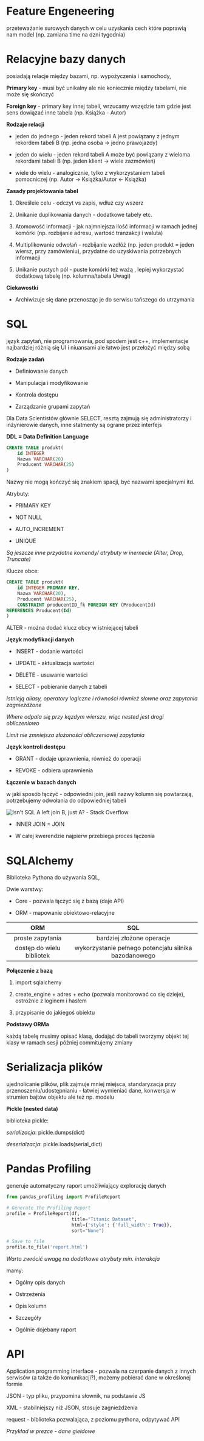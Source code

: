 # Feature Engeneering

przeteważanie surowych danych w celu uzyskania cech które poprawią nam model (np. zamiana time na dzni tygodnia)

# Relacyjne bazy danych

posiadają relacje między bazami, np. wypożyczenia i samochody, 

<b>
Primary key
</b>
- musi być unikalny ale nie koniecznie między tabelami, nie może się skończyć

**Foreign key** - primary key innej tabeli, wrzucamy wszędzie tam gdzie jest sens dowiązać inne tabela (np. Książka - Autor)



**Rodzaje relacji**

- jeden do jednego - jeden rekord tabeli A jest powiązany z jednym rekordem tabeli B (np. jedna osoba -> jedno prawojazdy)

- jeden do wielu - jeden rekord tabeli A może być powiązany z wieloma rekordami tabeli B (np. jeden klient -> wiele zazmówień)

- wiele do wielu - analogicznie, tylko z wykorzystaniem tabeli pomocniczej (np. Autor -> Książka/Autor <- Książka)
  
  

**Zasady projektowania tabel**

1. Określeie celu - odczyt vs zapis, wdłuż czy wszerz

2. Unikanie duplikowania danych - dodatkowe tabely etc.

3. Atomowość informacji - jak najmniejsza ilość informacji w ramach jednej komórki (np. rozbijanie adresu, wartość tranzakcji i waluta)

4. Multiplikowanie odwołań - rozbijanie wzdłóż (np. jeden produkt = jeden wiersz, przy zamówieniu), przydatne do uzyskiwania potrzebnych informacji

5. Unikanie pustych pól - puste komórki też ważą , lepiej wykorzystać dodatkową tabelę (np. kolumna/tabela Uwagi)
   
   

**Ciekawostki**

- Archiwizuje się dane przenosząc je do serwisu tańszego do utrzymania
  
  

# SQL

język zapytań, nie programowania, pod spodem jest c++, implementacje najbardziej różnią się UI i niuansami ale łatwo jest przełożyć między sobą 



**Rodzaje zadań**

- Definiowanie danych

- Manipulacja i modyfikowanie

- Kontrola dostępu

- Zarządzanie grupami zapytań

Dla Data Scientistów głównie SELECT, resztą zajmują się administratorzy i inżynierowie danych, inne statmenty są ograne przez interfejs



**DDL = Data Definition Language**

```sql
CREATE TABLE produkt(
    id INTEGER
    Nazwa VARCHAR(20)
    Producent VARCHAR(25)
)
```

Nazwy nie mogą kończyć się znakiem spacji, być nazwami specjalnymi itd.

Atrybuty:

- PRIMARY KEY

- NOT NULL

- AUTO_INCREMENT

- UNIQUE

_Są jeszcze inne przydatne komendy/ atrybuty w inernecie (Alter, Drop, Truncate)_

Klucze obce:

```sql
CREATE TABLE produkt(
    id INTEGER PRIMARY KEY,
    Nazwa VARCHAR(20),
    Producent VARCHAR(25),
    CONSTRAINT producentID_fk FOREIGN KEY (ProducentId)
REFERENCES Producent(Id)
)
```

ALTER  - można dodać klucz obcy w istniejącej tabeli



**Język modyfikacji danych**

- INSERT - dodanie wartości

- UPDATE - aktualizacja wartości

- DELETE - usuwanie wartości

- SELECT - pobieranie danych z tabeli

_Istnieją aliasy, operatory logiczne i równości również słowne oraz zapytania zagnieżdżone_

_Where odpala się przy kązdym wierszu, więc nested jest drogi obliczeniowo_

_Limit nie zmniejsza złożoności obliczeniowej zapytania_



**Język kontroli dostępu**

- GRANT - dodaje uprawnienia, również do operacji

- REVOKE - odbiera uprawnienia



**Łączenie w bazach danych**

w jaki sposób łączyć - odpowiedni join, jeśli nazwy kolumn się powtarzają, potrzebujemy odwołania do odpowiedniej tabeli

![Isn't SQL A left join B, just A? - Stack Overflow](https://i.stack.imgur.com/4zjxm.png)

- INNER JOIN = JOIN

- W całej kwerendzie najpierw przebiega proces łączenia



# SQLAlchemy

Biblioteka Pythona do używania SQL,

Dwie warstwy:

- Core - pozwala łączyć się z bazą (daje API)

- ORM - mapowanie obiektowo-relacyjne

| ORM                       | SQL                                                   |
|:-------------------------:|:-----------------------------------------------------:|
| proste zapytania          | bardziej złożone operacje                             |
| dostęp do wielu bibliotek | wykorzystanie pełnego potencjału silnika bazodanowego |

**Połączenie z bazą** 

1. import sqlalchemy

2. create_engine + adres + echo (pozwala monitorować co się dzieje), ostrożnie z loginem i hasłem

3.  przypisanie do jakiegoś obiektu



**Podstawy ORMa**

każdą tabelę musimy opisać klasą, dodająć do tabeli tworzymy objekt tej klasy w ramach sesji później commitujemy zmiany



# Serializacja plików

ujednolicanie plików, plik zajmuje mniej miejsca, standaryzacja przy przenoszeniu/udostępnianiu - łatwiej wymieniać dane, konwersja w strumien bajtów objektu ale też np. modelu

**Pickle (nested data)**

biblioteka pickle: 

_serializacja_: pickle.dumps(dict)

 _deserialzacja_: pickle.loads(serial_dict)



# Pandas Profiling

generuje automatyczny raport umożliwiający explorację danych

```python
from pandas_profiling import ProfileReport

# Generate the Profiling Report
profile = ProfileReport(df, 
                        title="Titanic Dataset",
                        html={'style': {'full_width': True}}, 
                        sort="None")

# Save to file
profile.to_file('report.html')
```

_Warto zwrócić uwagę na dodatkowe atrybuty min. interakcja_

mamy:

- Ogólny opis danych

- Ostrzeżenia

- Opis kolumn

- Szczegóły

- Ogólnie dojebany raport



# API

Application programming interface - pozwala na czerpanie danych z innych serwisów (a także do komunikacji?), możemy pobierać dane w określonej formie

JSON - typ pliku, przypomina słownik, na podstawie JS

XML - stabilniejszy niż JSON, stosuje zagnieżdżenia

request - biblioteka pozwalająca, z poziomu pythona, odpytywać API

_Przykład w prezce - dane giełdowe_


